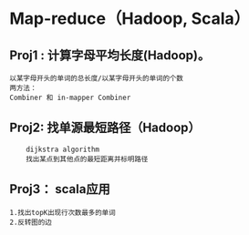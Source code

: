 Map-reduce（Hadoop, Scala）
==============
Proj1 : 计算字母平均长度(Hadoop)。
-----------
    以某字母开头的单词的总长度/以某字母开头的单词的个数
    两方法：
    Combiner 和 in-mapper Combiner 

Proj2:  找单源最短路径（Hadoop）
----------
        dijkstra algorithm
        找出某点到其他点的最短距离并标明路径

Proj3： scala应用
---------
    1.找出topK出现行次数最多的单词
    2.反转图的边

        
